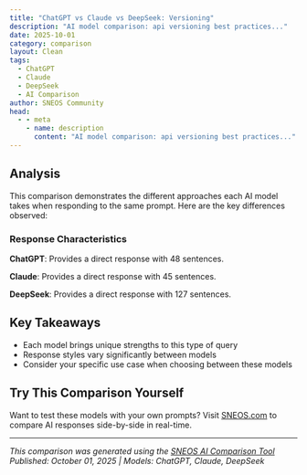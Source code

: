 ```yaml
---
title: "ChatGPT vs Claude vs DeepSeek: Versioning"
description: "AI model comparison: api versioning best practices..."
date: 2025-10-01
category: comparison
layout: Clean
tags:
  - ChatGPT
  - Claude
  - DeepSeek
  - AI Comparison
author: SNEOS Community
head:
  - - meta
    - name: description
      content: "AI model comparison: api versioning best practices..."
---
```


<ChatComparison
  title="ChatGPT vs Claude vs DeepSeek: Versioning"
  prompt="api versioning best practices"
  :responses='{
    "ChatGPT": "API versioning is a crucial aspect of maintaining and evolving APIs without breaking existing clients. Here are some best practices for API versioning:\n\n### 1. **Versioning Strategies**\n- **URI Versioning**  \n  Include the version number in the URL path.  \n  Example: \u0060/v1/users\u0060, \u0060/v2/users\u0060  \n  - Pros: Easy to implement and understand.  \n  - Cons: Can lead to duplicated endpoints if many versions are supported.\n\n- **Request Header Versioning**  \n  Pass the API version in a custom request header.  \n  Example: \u0060Accept: application/vnd.myapi.v1\u002Bjson\u0060  \n  - Pros: Keeps URLs clean and versioning flexible.  \n  - Cons: Harder to test manually and discoverability issues.\n\n- **Query Parameter Versioning**  \n  Include the version as a query parameter.  \n  Example: \u0060/users?version=1\u0060  \n  - Pros: Easy to implement.  \n  - Cons: Less conventional, can clutter URL.\n\n- **Content Negotiation**  \n  Version is specified via media type in the \u0060Accept\u0060 header.  \n  Example: \u0060Accept: application/vnd.myapi\u002Bjson; version=1\u0060  \n  - Pros: Clean separation of versioning and URL.  \n  - Cons: More complex implementation.\n\n### 2. **Choosing a Versioning Strategy**\n- URI versioning is generally preferred for public APIs due to ease of use and clear version separation.\n- Header-based or content negotiation versioning is better suited for internal APIs or situations where URL stability is important.\n\n### 3. **Versioning Granularity**\n- Version the entire API rather than individual endpoints to keep consistency.\n- Avoid versioning individual resources or methods separately.\n\n### 4. **Version Numbering Scheme**\n- Use **semantic versioning** (e.g., v1, v2) at a high level, but usually only the major version is exposed via the API.\n- Increment major version for breaking changes.\n- Use minor or patch versions internally without exposing them in the public API.\n\n### 5. **Deprecation Policy**\n- Clearly communicate deprecated versions and sunset timelines.\n- Provide advance notice and migration guides for clients.\n- Maintain old versions for a reasonable period after new versions are released.\n\n### 6. **Backward Compatibility**\n- Strive to maintain backward compatibility as much as possible.\n- Use feature flags, optional fields, and default values to evolve APIs without breaking clients.\n\n### 7. **Documentation**\n- Document all versions clearly.\n- Include differences between versions and migration instructions.\n\n### 8. **Testing**\n- Test all supported versions regularly.\n- Automate tests to verify backward compatibility.\n\n### 9. **Use Hypermedia or API Discovery (Optional)**\n- Implement HATEOAS or provide endpoints that list available versions dynamically.\n\n---\n\n### Summary Example (URI Versioning):\n\n\u0060\u0060\u0060\nGET /v1/users\nGET /v2/users\n\u0060\u0060\u0060\n\nClient explicitly requests a version. Server supports multiple versions in parallel.\n\n---\n\nIf you want, I can provide specific recommendations based on your API type or technology stack!",
    "Claude": "# API Versioning Best Practices\n\n## 1. **Versioning Strategies**\n\n### URL Path Versioning (Most Common)\n\u0060\u0060\u0060\nhttps://api.example.com/v1/users\nhttps://api.example.com/v2/users\n\u0060\u0060\u0060\n\n**Pros:** Clear, cacheable, easy to route\n**Cons:** Can lead to URL proliferation\n\n### Header Versioning\n\u0060\u0060\u0060http\nGET /users HTTP/1.1\nHost: api.example.com\nAccept: application/vnd.api\u002Bjson;version=1\n\u0060\u0060\u0060\n\n**Pros:** Clean URLs, supports content negotiation\n**Cons:** Less visible, harder to test manually\n\n### Query Parameter Versioning\n\u0060\u0060\u0060\nhttps://api.example.com/users?version=1\n\u0060\u0060\u0060\n\n**Pros:** Simple to implement\n**Cons:** Can be ignored, caching issues\n\n## 2. **Versioning Principles**\n\n### Semantic Versioning for APIs\n- **Major (v1, v2)**: Breaking changes\n- **Minor (v1.1, v1.2)**: New features, backward compatible\n- **Patch (v1.1.1)**: Bug fixes, backward compatible\n\n### What Constitutes a Breaking Change\n\u0060\u0060\u0060json\n// Breaking changes:\n- Removing fields\n- Changing field types\n- Changing URL structure\n- Modifying required parameters\n- Changing error response format\n\n// Non-breaking changes:\n- Adding optional fields\n- Adding new endpoints\n- Adding optional parameters\n- Improving performance\n\u0060\u0060\u0060\n\n## 3. **Implementation Patterns**\n\n### Router-Based Versioning\n\u0060\u0060\u0060javascript\n// Express.js example\napp.use(\u0027/api/v1\u0027, v1Router);\napp.use(\u0027/api/v2\u0027, v2Router);\n\n// v1Router\nrouter.get(\u0027/users\u0027, (req, res) =\u003E {\n  // v1 implementation\n});\n\n// v2Router\nrouter.get(\u0027/users\u0027, (req, res) =\u003E {\n  // v2 implementation\n});\n\u0060\u0060\u0060\n\n### Controller-Based Versioning\n\u0060\u0060\u0060python\n# FastAPI example\nfrom fastapi import APIRouter\n\nv1_router = APIRouter(prefix=\u0022/v1\u0022)\nv2_router = APIRouter(prefix=\u0022/v2\u0022)\n\n@v1_router.get(\u0022/users\u0022)\nasync def get_users_v1():\n    return {\u0022version\u0022: \u0022v1\u0022, \u0022users\u0022: [...]}\n\n@v2_router.get(\u0022/users\u0022)\nasync def get_users_v2():\n    return {\u0022version\u0022: \u0022v2\u0022, \u0022users\u0022: [...]}\n\u0060\u0060\u0060\n\n### Header-Based Implementation\n\u0060\u0060\u0060javascript\napp.get(\u0027/users\u0027, (req, res) =\u003E {\n  const version = req.headers[\u0027api-version\u0027] || \u0027v1\u0027;\n  \n  switch(version) {\n    case \u0027v1\u0027:\n      return handleV1(req, res);\n    case \u0027v2\u0027:\n      return handleV2(req, res);\n    default:\n      return res.status(400).json({error: \u0027Unsupported version\u0027});\n  }\n});\n\u0060\u0060\u0060\n\n## 4. **Version Management Strategies**\n\n### Sunset Policy\n\u0060\u0060\u0060http\nHTTP/1.1 200 OK\nSunset: Sat, 31 Dec 2024 23:59:59 GMT\nDeprecation: true\nLink: \u003Chttps://api.example.com/v2/users\u003E; rel=\u0022successor-version\u0022\n\u0060\u0060\u0060\n\n### Version Support Matrix\n\u0060\u0060\u0060yaml\nversions:\n  v1:\n    status: deprecated\n    sunset_date: \u00222024-12-31\u0022\n    support_level: security_fixes_only\n  v2:\n    status: stable\n    sunset_date: null\n    support_level: full\n  v3:\n    status: beta\n    sunset_date: null\n    support_level: limited\n\u0060\u0060\u0060\n\n## 5. **Documentation Best Practices**\n\n### Version-Specific Documentation\n\u0060\u0060\u0060markdown\n# API Documentation Structure\ndocs/\n\u251C\u2500\u2500 v1/\n\u2502   \u251C\u2500\u2500 getting-started.md\n\u2502   \u251C\u2500\u2500 authentication.md\n\u2502   \u2514\u2500\u2500 endpoints/\n\u251C\u2500\u2500 v2/\n\u2502   \u251C\u2500\u2500 getting-started.md\n\u2502   \u251C\u2500\u2500 migration-from-v1.md\n\u2502   \u2514\u2500\u2500 endpoints/\n\u2514\u2500\u2500 migration-guides/\n    \u2514\u2500\u2500 v1-to-v2.md\n\u0060\u0060\u0060\n\n### Migration Guides\n\u0060\u0060\u0060markdown\n# Migration from v1",
    "DeepSeek": "Of course! Here is a comprehensive guide to API versioning best practices, covering the why, the how, and the what to avoid.\n\n### The Golden Rule of API Versioning\n\n**Version your API from Day 1.** Even if you launch with \u0060v1\u0060, it signals to consumers that you are thinking about the long-term stability of their integrations and gives you a clear path for future evolution.\n\n---\n\n### 1. Why Version Your API?\n\n*   **Backward Compatibility:** The primary reason. You need to change your API (add a field, remove one, change a response structure) without breaking existing applications that rely on the old behavior.\n*   **Manage Breaking Changes:** A version is a clear contract. When you introduce a breaking change, you release a new version, allowing consumers to migrate at their own pace.\n*   **Parallel Development:** Allows you to develop and test new features (e.g., \u0060v2-beta\u0060) without affecting the stable \u0060v1\u0060 release.\n*   **Sunset Old Versions:** Provides a mechanism to eventually retire outdated versions, reducing maintenance burden and security risks.\n\n---\n\n### 2. Common API Versioning Strategies\n\nThere are four primary methods, each with its own pros and cons.\n\n#### a) URI Path Versioning (Most Common)\nEmbed the version number directly in the URL path.\n*   **Example:** \u0060https://api.example.com/v1/users\u0060\n*   **Pros:**\n    *   Extremely simple and clear.\n    *   Easy to explore in a browser.\n    *   Highly cacheable (the entire URL is unique).\n*   **Cons:**\n    *   Arguably violates the REST principle that a URI should identify a resource, not a version of it.\n    *   The URL changes for the \u0022same\u0022 resource.\n*   **Best for:** Public-facing APIs where simplicity and ease of adoption are critical.\n\n#### b) Query String Versioning\nPass the version as a query parameter.\n*   **Example:** \u0060https://api.example.com/users?api-version=1\u0060\n*   **Pros:**\n    *   Keeps the base URI clean.\n    *   Easy to implement and test.\n*   **Cons:**\n    *   Can be confusing if not documented well.\n    *   Caching can be more complex if proxies don\u0027t handle query strings correctly (though most modern CDNs do).\n    *   Less \u0022visible\u0022 than path versioning.\n*   **Best for:** Less disruptive changes or for APIs where the primary URI is considered sacred.\n\n#### c) Custom Request Header Versioning (Most \u0022Pure\u0022 REST)\nThe version is specified in a custom HTTP header.\n*   **Example:**\n    \u0060\u0060\u0060http\n    GET /users HTTP/1.1\n    Host: api.example.com\n    Accept-Version: v1\n    \u0060\u0060\u0060\n*   **Pros:**\n    *   Keeps URLs clean and purely resource-oriented.\n    *   Considered by many to be the most RESTful approach.\n    *   Allows for content negotiation (versioning based on the representation).\n*   **Cons:**\n    *   Less discoverable. You can\u0027t just click a link in a browser to see the response.\n    *   Requires more effort from consumers to set headers.\n*   **Best for:** APIs where strict adherence to REST principles is a priority and consumers are sophisticated.\n\n#### d) Accept Header Versioning (Content Negotiation)\nA specific, standardized form of header versioning using the \u0060Accept\u0060 header to request a specific media type.\n*   **Example:**\n    \u0060\u0060\u0060http\n    GET /users HTTP/1.1\n    Host: api.example.com\n    Accept: application/vnd.example.v1\u002Bjson\n    \u0060\u0060\u0060\n*   **Pros:**\n    *   The most semantically correct HTTP way to request a specific representation of a resource.\n    *   Very powerful for complex content negotiation (e.g., XML vs. JSON).\n*   **Cons:**\n    *   The most complex for consumers and developers to implement and debug.\n    *   Low discoverability.\n*   **Best for:** Highly sophisticated APIs or internal services where full HTTP semantics are leveraged.\n\n---\n\n### 3. Comparison Table\n\n| Strategy | URL Example | Pros | Cons | Recommendation |\n| :--- | :--- | :--- | :--- | :--- |\n| **URI Path** | \u0060/v1/users\u0060 | Simple, clear, cacheable | Not \u0022pure\u0022 REST | **\uD83D\uDC4D Recommended for most public APIs** |\n| **Query String** | \u0060/users?version=1\u0060 | Clean base URI, simple | Confusing, caching nuances | Good for minor, non-breaking changes |\n| **Custom Header** | \u0060Header: Api-Version=1\u0060 | Clean URLs, RESTful | Low discoverability | Good for internal/ sophisticated consumers |\n| **Accept Header** | \u0060Accept: vendor/json\u0060 | HTTP standard, powerful | Complex, hard to debug | Best for complex content negotiation |\n\n**Industry Consensus:** **URI Path versioning is the most widely used and recommended approach for public APIs** due to its simplicity and discoverability.\n\n---\n\n### 4. Critical Best Practices for Any Strategy\n\n#### a) Never Release an Unversioned API\nYour first production API should be \u0060v1\u0060. This sets the right expectations and gives you a safe path forward.\n\n#### b) Minimize Breaking Changes\nA version increment should be a last resort. First, try to make backward-compatible changes:\n*   **Add new fields:** Always safe.\n*   **Make required fields optional:** Usually safe.\n*   **Deprecate, don\u0027t remove:** Announce that a field/endpoint is deprecated and will be removed in a future version. Use headers (e.g., \u0060Deprecation: true\u0060) and documentation to warn consumers.\n*   **Avoid changing the meaning or data type of existing fields.**\n\n#### c) Plan Your Deprecation Policy\nBe transparent and communicative.\n1.  **Announce Early:** Inform users of the deprecation schedule well in advance (e.g., 6-12 months).\n2.  **Provide Documentation:** Clearly list what is being deprecated and how to migrate.\n3.  **Use HTTP Headers:** Return a \u0060Deprecation: true\u0060 header and a \u0060Sunset\u0060 header (RFC 8594) with the date of retirement.\n    \u0060\u0060\u0060http\n    HTTP/1.1 200 OK\n    Deprecation: true\n    Sunset: Wed, 31 Dec 2025 23:59:59 GMT\n    Link: \u003Chttps://docs.example.com/migrate-to-v2\u003E; rel=\u0022deprecation\u0022; type=\u0022text/html\u0022\n    \u0060\u0060\u0060\n4.  **Provide a Migration Path:** Offer detailed guides and tools to help users move to the new version.\n\n#### d) Use Semantic Versioning Carefully\nSemantic Versioning (\u0060MAJOR.MINOR.PATCH\u0060) is great for libraries, but its meaning shifts for APIs.\n*   **\u0060MAJOR\u0060 (\u0060v2\u0060):** Introduces breaking changes.\n*   **\u0060MINOR\u0060 (\u0060v1.1\u0060):** Adds new functionality in a backward-compatible manner. Often omitted in the URI (e.g., you only route by major version).\n*   **\u0060PATCH\u0060 (\u0060v1.0.1\u0060):** Backward-compatible bug fixes. Never exposed in the public API.\n\nFor public APIs, it\u0027s often simplest to just use **major versions** in the URL (e.g., \u0060v1\u0060, \u0060v2\u0060).\n\n#### e) Support Default Versions \u0026 Version Negotiation\nFor a smoother developer experience:\n*   **Default Version:** If no version is specified, route to the latest stable version (e.g., \u0060v2\u0060) or a specific, well-documented default. This is great for getting started.\n*   **Version Negotiation:** Allow clients to specify a range of versions they are compatible with (e.g., via the \u0060Accept\u0060 header), giving your server some flexibility.\n\n#### f) Document Extensively\nYour documentation is part of your API\u0027s contract.\n*   Clearly state your versioning strategy (e.g., \u0022We use URI Path versioning\u0022).\n*   Have separate, clear documentation for each active version.\n*   Maintain a changelog that highlights differences and breaking changes between versions.\n\n---\n\n### 5. What to Avoid\n\n*   **\uD83D\uDEAB Versioning by Date/Time in the URL:** (e.g., \u0060/2023-11-01/users\u0060). This is confusing and doesn\u0027t convey the significance of the changes.\n*   **\uD83D\uDEAB No Versioning:** This is a ticking time bomb. You *will* need to make a breaking change eventually.\n*   **\uD83D\uDEAB Too Many Breaking Changes:** If you\u0027re constantly releasing new major versions, you\u0027re frustrating your consumers and likely not designing your API thoughtfully.\n*   **\uD83D\uDEAB Removing Old Versions Without Warning:** This is the quickest way to alienate your user base and damage your platform\u0027s reputation.\n\nBy following these best practices, you can build a robust, predictable, and consumer-friendly API that can evolve successfully over time."
  }'
  published-date="18:52"
/>

## Analysis

This comparison demonstrates the different approaches each AI model takes when responding to the same prompt. Here are the key differences observed:

### Response Characteristics

**ChatGPT**: Provides a direct response with 48 sentences. 

**Claude**: Provides a direct response with 45 sentences. 

**DeepSeek**: Provides a direct response with 127 sentences. 

## Key Takeaways

- Each model brings unique strengths to this type of query
- Response styles vary significantly between models
- Consider your specific use case when choosing between these models

## Try This Comparison Yourself

Want to test these models with your own prompts? Visit [SNEOS.com](https://sneos.com) to compare AI responses side-by-side in real-time.

---

*This comparison was generated using the [SNEOS AI Comparison Tool](https://sneos.com)*
*Published: October 01, 2025 | Models: ChatGPT, Claude, DeepSeek*
